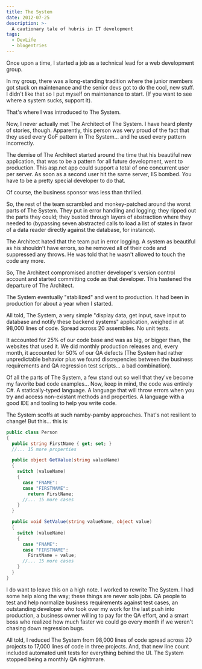 ```yaml
---
title: The System
date: 2012-07-25
description: >-
  A cautionary tale of hubris in IT development
tags:
  - DevLife
  - blogentries
---
```


Once upon a time, I started a job as a technical lead for a web development group. 

In my group, there was a long-standing tradition where the junior members got stuck on maintenance and the senior devs got to do the cool, new stuff. I didn't like that so I put myself on maintenance to start. (If you want to see where a system sucks, support it). 

That's where I was introduced to The System.

Now, I never actually met The Architect of The System. I have heard plenty of stories, though. Apparently, this person was very proud of the fact that they used every GoF pattern in The System... and he used every pattern incorrectly.

The demise of The Architect started around the time that his beautiful new application, that was to be a pattern for all future development, went to production. This asp.net app could support a total of one concurrent user per server. As soon as a second user hit the same server, IIS bombed. You have to be a pretty special developer to do that.

Of course, the business sponsor was less than thrilled.

So, the rest of the team scrambled and monkey-patched around the worst parts of The System. They put in error handling and logging; they ripped out the parts they could; they busted through layers of abstraction where they needed to (bypassing seven abstracted calls to load a list of states in favor of a data reader directly against the database, for instance).

The Architect hated that the team put in error logging. A system as beautiful as his shouldn't have errors, so he removed all of their code and suppressed any throws. He was told that he wasn't allowed to touch the code any more.

So, The Architect compromised another developer's version control account and started committing code as that developer. This hastened the departure of The Architect.

The System eventually "stabilized" and went to production. It had been in production for about a year when I started.

All told, The System, a very simple "display data, get input, save input to database and notify these backend systems" application, weighed in at 98,000 lines of code. Spread across 20 assemblies. No unit tests. 

It accounted for 25% of our code base and was as big, or bigger than, the websites that used it. We did monthly production releases and, every month, it accounted for 50% of our QA defects (The System had rather unpredictable behavior plus we found discrepencies between the business requirements and QA regression test scripts... a bad combination).

Of all the parts of The System, a few stand out so well that they've become my favorite bad code examples... Now, keep in mind, the code was entirely C#. A statically-typed language. A language that will throw errors when you try and access non-existant methods and properties. A language with a good IDE and tooling to help you write code.

The System scoffs at such namby-pamby approaches. That's not resilient to change! But this... this is:

```csharp
public class Person
{
  public string FirstName { get; set; }
  //... 15 more properties

  public object GetValue(string valueName)
  {
    switch (valueName)
    {
      case "FNAME":
      case "FIRSTNAME":
        return FirstName;
      //... 15 more cases
    }
  }

  public void SetValue(string valueName, object value)
  {
    switch (valueName)
    {
      case "FNAME":
      case "FIRSTNAME":
        FirstName = value;
      //... 15 more cases
    }
  }
}
```

I do want to leave this on a high note. I worked to rewrite The System. I had some help along the way; these things are never solo jobs. QA people to test and help normalize business requirements against test cases, an outstanding developer who took over my work for the last push into production, a business owner willing to pay for the QA effort, and a smart boss who realized how much faster we could go every month if we weren't chasing down regression bugs.

All told, I reduced The System from 98,000 lines of code spread across 20 projects to 17,000 lines of code in three projects.  And, that new line count included automated unit tests for everything behind the UI. The System stopped being a monthly QA nightmare.